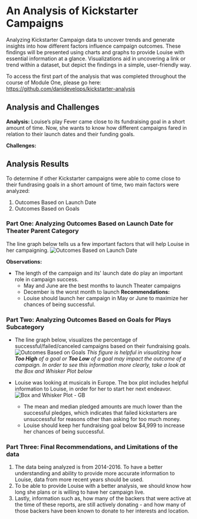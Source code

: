 # An Analysis of Kickstarter Campaigns
Analyzing Kickstarter Campaign data to uncover trends and generate insights into how different factors influence campaign outcomes. These findings will be presented using charts and graphs to provide Louise with essential information at a glance. Visualizations aid in uncovering a link or trend within a dataset, but depict the findings in a simple, user-friendly way.

To access the first part of the analysis that was completed throughout the course of Module One, please go here: https://github.com/danidevelops/kickstarter-analysis

## Analysis and Challenges
**Analysis:** Louise’s play Fever came close to its fundraising goal in a short amount of time. Now, she wants to know how different campaigns fared in relation to their launch dates and their funding goals.

**Challenges:**

## Analysis Results 
To determine if other Kickstarter campaigns were able to come close to their fundrasing goals in a short amount of time, two main factors were analyzed:

  1. Outcomes Based on Launch Date
  2. Outcomes Based on Goals
  
### Part One: Analyzing Outcomes Based on Launch Date for Theater Parent Category  
The line graph below tells us a few important factors that will help Louise in her campaigning. 
![Outcomes Based on Launch Date](https://github.com/danidevelops/ModuleOne-Challenge/blob/master/Theater_Outcomes_vs_Launch.png)

**Observations:** 
* The length of the campaign and its' launch date do play an important role in campaign success.
    - May and June are the best months to launch Theater campaigns
    - December is the worst month to launch 
**Recommendations:** 
    - Louise should launch her campaign in May or June to maximize her chances of being successful. 
    
### Part Two: Analyzing Outcomes Based on Goals for Plays Subcategory
- The line graph below, visualizes the percentage of successful/failed/canceled campaigns based on their fundraising goals.
![Outcomes Based on Goals](https://github.com/danidevelops/ModuleOne-Challenge/blob/master/Outcomes_vs_Goals.png)
*This figure is helpful in visualizing how **Too High** of a goal or **Too Low** of a goal may impact the outcome of a campaign. In order to see this information more clearly, take a look at the Box and Whisker Plot below*

- Louise was looking at musicals in Europe. The box plot includes helpful information to Louise, in order for her to start her next endeavor. 
![Box and Whisker Plot - GB](https://github.com/danidevelops/ModuleOne-Challenge/blob/master/Box%26WhiskerPlot-GB.png)
  * The mean and median pledged amounts are much lower than the successful pledges, which indicates that failed kickstarters are unsuccessful for reasons other than asking for too much money.
  * Louise should keep her fundraising goal below $4,999 to increase her chances of being successful.
  
### Part Three: Final Recommendations, and Limitations of the data
  1. The data being analyzed is from 2014-2016. To have a better understanding and ability to provide more accurate information to Louise, data from more recent years should be used. 
  2. To be able to provide Louise with a better analysis, we should know how long she plans or is willing to have her campaign live.
  3. Lastly, information such as, how many of the backers that were active at the time of these reports, are still actively donating - and how many of those backers have been known to donate to her interests and location. 
